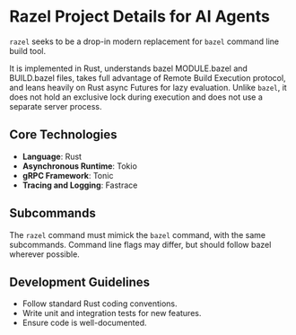 # Razel Project Details for AI Agents

`razel` seeks to be a drop-in modern replacement for `bazel` command line build tool.

It is implemented in Rust, understands bazel MODULE.bazel and BUILD.bazel files, takes full advantage of Remote Build Execution protocol, and leans heavily on Rust async Futures for lazy evaluation.  Unlike `bazel`, it does not hold an exclusive lock during execution and does not use a separate server process.

## Core Technologies

*   **Language**: Rust
*   **Asynchronous Runtime**: Tokio
*   **gRPC Framework**: Tonic
*   **Tracing and Logging**: Fastrace

## Subcommands

The `razel` command must mimick the `bazel` command, with the same subcommands.  Command line flags may differ, but should follow bazel wherever possible.

## Development Guidelines

*   Follow standard Rust coding conventions.
*   Write unit and integration tests for new features.
*   Ensure code is well-documented.
